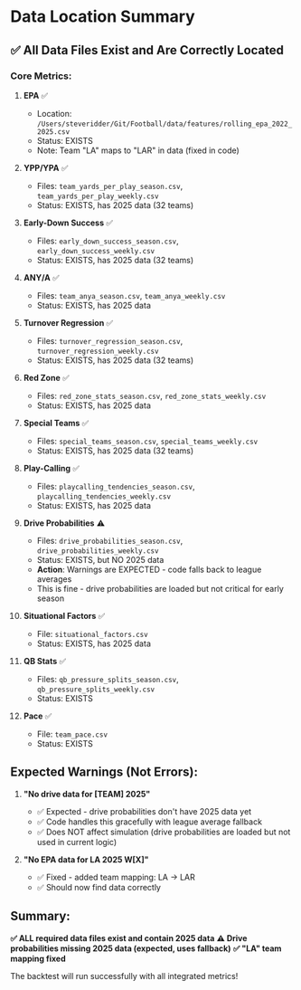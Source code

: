 # Data Location Summary

## ✅ All Data Files Exist and Are Correctly Located

### Core Metrics:
1. **EPA** ✅
   - Location: `/Users/steveridder/Git/Football/data/features/rolling_epa_2022_2025.csv`
   - Status: EXISTS
   - Note: Team "LA" maps to "LAR" in data (fixed in code)

2. **YPP/YPA** ✅
   - Files: `team_yards_per_play_season.csv`, `team_yards_per_play_weekly.csv`
   - Status: EXISTS, has 2025 data (32 teams)

3. **Early-Down Success** ✅
   - Files: `early_down_success_season.csv`, `early_down_success_weekly.csv`
   - Status: EXISTS, has 2025 data (32 teams)

4. **ANY/A** ✅
   - Files: `team_anya_season.csv`, `team_anya_weekly.csv`
   - Status: EXISTS, has 2025 data

5. **Turnover Regression** ✅
   - Files: `turnover_regression_season.csv`, `turnover_regression_weekly.csv`
   - Status: EXISTS, has 2025 data (32 teams)

6. **Red Zone** ✅
   - Files: `red_zone_stats_season.csv`, `red_zone_stats_weekly.csv`
   - Status: EXISTS, has 2025 data

7. **Special Teams** ✅
   - Files: `special_teams_season.csv`, `special_teams_weekly.csv`
   - Status: EXISTS, has 2025 data (32 teams)

8. **Play-Calling** ✅
   - Files: `playcalling_tendencies_season.csv`, `playcalling_tendencies_weekly.csv`
   - Status: EXISTS, has 2025 data

9. **Drive Probabilities** ⚠️
   - Files: `drive_probabilities_season.csv`, `drive_probabilities_weekly.csv`
   - Status: EXISTS, but NO 2025 data
   - **Action**: Warnings are EXPECTED - code falls back to league averages
   - This is fine - drive probabilities are loaded but not critical for early season

10. **Situational Factors** ✅
    - File: `situational_factors.csv`
    - Status: EXISTS, has 2025 data

11. **QB Stats** ✅
    - Files: `qb_pressure_splits_season.csv`, `qb_pressure_splits_weekly.csv`
    - Status: EXISTS

12. **Pace** ✅
    - File: `team_pace.csv`
    - Status: EXISTS

## Expected Warnings (Not Errors):

1. **"No drive data for [TEAM] 2025"**
   - ✅ Expected - drive probabilities don't have 2025 data yet
   - ✅ Code handles this gracefully with league average fallback
   - ✅ Does NOT affect simulation (drive probabilities are loaded but not used in current logic)

2. **"No EPA data for LA 2025 W[X]"**
   - ✅ Fixed - added team mapping: LA → LAR
   - ✅ Should now find data correctly

## Summary:

**✅ ALL required data files exist and contain 2025 data**
**⚠️  Drive probabilities missing 2025 data (expected, uses fallback)**
**✅ "LA" team mapping fixed**

The backtest will run successfully with all integrated metrics!

